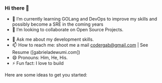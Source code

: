 ### Hi there 👋

<!-- - 🔭 I’m currently working on va -->
- 🌱 I’m currently learning GOLang and DevOps to improve my skills and possibly become a SRE in the coming years
- 👯 I’m looking to collaborate on Open Source Projects.
<!-- - 🤔 I’m looking for help with ... -->
- 💬 Ask me about my development skills.
- 📫 How to reach me: shoot me a mail codergab@gmail.com | See Resume ([gabrieladewumi.com])
- 😄 Pronouns: Him, He, His.
- ⚡ Fun fact: I love to build


<!-- **codergab/codergab** is a ✨ _special_ ✨ repository because its `README.md` (this file) appears on your GitHub profile. -->

Here are some ideas to get you started:

<!-- - 🔭 I’m currently working on ...
- 🌱 I’m currently learning ...
- 👯 I’m looking to collaborate on ...
- 🤔 I’m looking for help with ...
- 💬 Ask me about ...
- 📫 How to reach me: ...
- 😄 Pronouns: ...
- ⚡ Fun fact: ...
 -->
